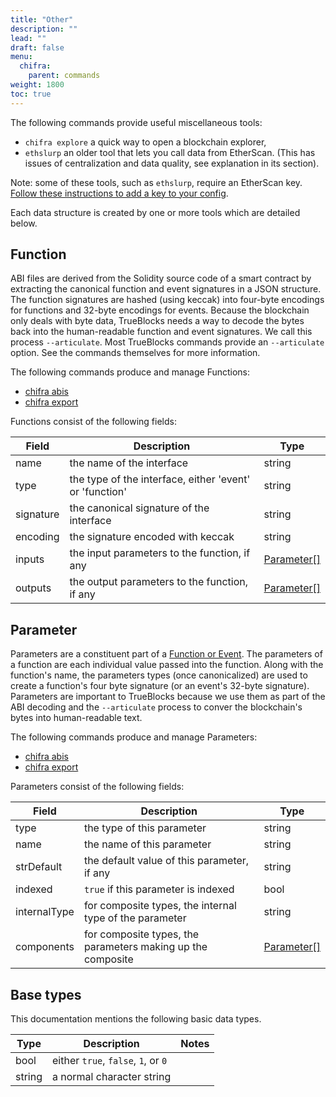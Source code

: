 ```yaml
---
title: "Other"
description: ""
lead: ""
draft: false
menu:
  chifra:
    parent: commands
weight: 1800
toc: true
---
```


<!-- markdownlint-disable MD033 MD036 MD041 -->
The following commands provide useful miscellaneous tools:

- `chifra explore` a quick way to open a blockchain explorer,
- `ethslurp` an older tool that lets you call data from EtherScan. (This has issues of centralization and data quality, see explanation in its section).

Note: some of these tools, such as `ethslurp`, require an EtherScan key. [Follow these instructions
to add a key to your config](/docs/install/install-trueblocks/#3-update-the-configs-for-your-rpc-and-api-keys).

Each data structure is created by one or more tools which are detailed below.

## Function

<!-- markdownlint-disable MD033 MD036 MD041 -->
ABI files are derived from the Solidity source code of a smart contract by extracting the canonical
function and event signatures in a JSON structure. The function signatures are hashed (using
keccak) into four-byte encodings for functions and 32-byte encodings for events. Because the
blockchain only deals with byte data, TrueBlocks needs a way to decode the bytes back into the
human-readable function and event signatures. We call this process `--articulate`. Most TrueBlocks
commands provide an `--articulate` option. See the commands themselves for more information.

The following commands produce and manage Functions:

- [chifra abis](/docs/chifra/accounts/#chifra-abis)
- [chifra export](/docs/chifra/accounts/#chifra-export)

Functions consist of the following fields:

| Field     | Description                                             | Type                                        |
| --------- | ------------------------------------------------------- | ------------------------------------------- |
| name      | the name of the interface                               | string                                      |
| type      | the type of the interface, either 'event' or 'function' | string                                      |
| signature | the canonical signature of the interface                | string                                      |
| encoding  | the signature encoded with keccak                       | string                                      |
| inputs    | the input parameters to the function, if any            | [Parameter[]](/data-model/other/#parameter) |
| outputs   | the output parameters to the function, if any           | [Parameter[]](/data-model/other/#parameter) |

## Parameter

<!-- markdownlint-disable MD033 MD036 MD041 -->
Parameters are a constituent part of a [Function or Event](/data-model/accounts/#function). The
parameters of a function are each individual value passed into the function. Along with the
function's name, the parameters types (once canonicalized) are used to create a function's four
byte signature (or an event's 32-byte signature). Parameters are important to TrueBlocks because
we use them as part of the ABI decoding and the `--articulate` process to conver the blockchain's
bytes into human-readable text.

The following commands produce and manage Parameters:

- [chifra abis](/docs/chifra/accounts/#chifra-abis)
- [chifra export](/docs/chifra/accounts/#chifra-export)

Parameters consist of the following fields:

| Field        | Description                                                 | Type                                        |
| ------------ | ----------------------------------------------------------- | ------------------------------------------- |
| type         | the type of this parameter                                  | string                                      |
| name         | the name of this parameter                                  | string                                      |
| strDefault   | the default value of this parameter, if any                 | string                                      |
| indexed      | `true` if this parameter is indexed                         | bool                                        |
| internalType | for composite types, the internal type of the parameter     | string                                      |
| components   | for composite types, the parameters making up the composite | [Parameter[]](/data-model/other/#parameter) |

## Base types

This documentation mentions the following basic data types.

| Type   | Description                         | Notes |
| ------ | ----------------------------------- | ----- |
| bool   | either `true`, `false`, `1`, or `0` |       |
| string | a normal character string           |       |

